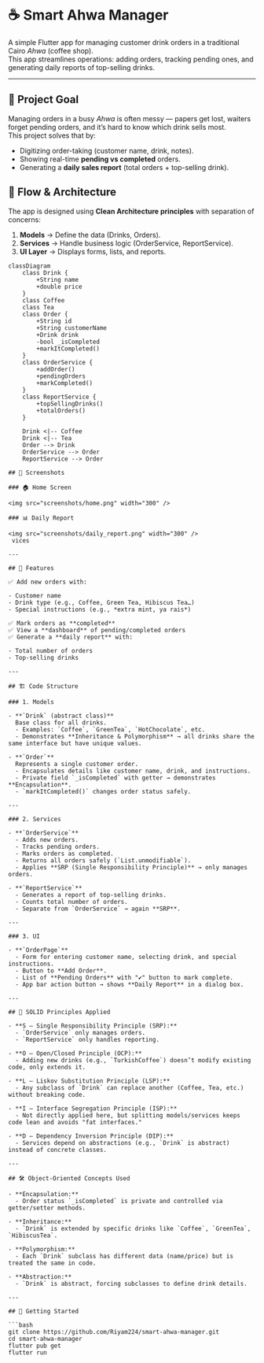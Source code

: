 # ☕ Smart Ahwa Manager

A simple Flutter app for managing customer drink orders in a traditional Cairo *Ahwa* (coffee shop).  
This app streamlines operations: adding orders, tracking pending ones, and generating daily reports of top-selling drinks.  

---

## 🎯 Project Goal

Managing orders in a busy *Ahwa* is often messy — papers get lost, waiters forget pending orders, and it’s hard to know which drink sells most.  
This project solves that by:

- Digitizing order-taking (customer name, drink, notes).
- Showing real-time **pending vs completed** orders.
- Generating a **daily sales report** (total orders + top-selling drink).

## 🔄 Flow & Architecture

The app is designed using **Clean Architecture principles** with separation of concerns:

1. **Models** → Define the data (Drinks, Orders).  
2. **Services** → Handle business logic (OrderService, ReportService).  
3. **UI Layer** → Displays forms, lists, and reports.  

```mermaid
classDiagram
    class Drink {
        +String name
        +double price
    }
    class Coffee
    class Tea
    class Order {
        +String id
        +String customerName
        +Drink drink
        -bool _isCompleted
        +markItCompleted()
    }
    class OrderService {
        +addOrder()
        +pendingOrders
        +markCompleted()
    }
    class ReportService {
        +topSellingDrinks()
        +totalOrders()
    }

    Drink <|-- Coffee
    Drink <|-- Tea
    Order --> Drink
    OrderService --> Order
    ReportService --> Order

## 📸 Screenshots

### 🏠 Home Screen  

<img src="screenshots/home.png" width="300" />

### 📊 Daily Report  

<img src="screenshots/daily_report.png" width="300" />
 vices  

---

## 📌 Features

✅ Add new orders with:

- Customer name  
- Drink type (e.g., Coffee, Green Tea, Hibiscus Tea…)  
- Special instructions (e.g., *extra mint, ya rais*)  

✅ Mark orders as **completed**  
✅ View a **dashboard** of pending/completed orders  
✅ Generate a **daily report** with:

- Total number of orders  
- Top-selling drinks  

---

## 🏗 Code Structure

### 1. Models

- **`Drink` (abstract class)**  
  Base class for all drinks.  
  - Examples: `Coffee`, `GreenTea`, `HotChocolate`, etc.  
  - Demonstrates **Inheritance & Polymorphism** → all drinks share the same interface but have unique values.

- **`Order`**  
  Represents a single customer order.  
  - Encapsulates details like customer name, drink, and instructions.  
  - Private field `_isCompleted` with getter → demonstrates **Encapsulation**.  
  - `markItCompleted()` changes order status safely.

---

### 2. Services

- **`OrderService`**
  - Adds new orders.
  - Tracks pending orders.
  - Marks orders as completed.
  - Returns all orders safely (`List.unmodifiable`).  
  - Applies **SRP (Single Responsibility Principle)** → only manages orders.

- **`ReportService`**
  - Generates a report of top-selling drinks.
  - Counts total number of orders.  
  - Separate from `OrderService` → again **SRP**.

---

### 3. UI

- **`OrderPage`**  
  - Form for entering customer name, selecting drink, and special instructions.  
  - Button to **Add Order**.  
  - List of **Pending Orders** with "✔" button to mark complete.  
  - App bar action button → shows **Daily Report** in a dialog box.  

---

## 🔑 SOLID Principles Applied

- **S – Single Responsibility Principle (SRP):**  
  - `OrderService` only manages orders.  
  - `ReportService` only handles reporting.

- **O – Open/Closed Principle (OCP):**  
  - Adding new drinks (e.g., `TurkishCoffee`) doesn’t modify existing code, only extends it.

- **L – Liskov Substitution Principle (LSP):**  
  - Any subclass of `Drink` can replace another (Coffee, Tea, etc.) without breaking code.

- **I – Interface Segregation Principle (ISP):**  
  - Not directly applied here, but splitting models/services keeps code lean and avoids "fat interfaces."

- **D – Dependency Inversion Principle (DIP):**  
  - Services depend on abstractions (e.g., `Drink` is abstract) instead of concrete classes.

---

## 🛠 Object-Oriented Concepts Used

- **Encapsulation:**  
  - Order status `_isCompleted` is private and controlled via getter/setter methods.  

- **Inheritance:**  
  - `Drink` is extended by specific drinks like `Coffee`, `GreenTea`, `HibiscusTea`.

- **Polymorphism:**  
  - Each `Drink` subclass has different data (name/price) but is treated the same in code.

- **Abstraction:**  
  - `Drink` is abstract, forcing subclasses to define drink details.  

---

## 🚀 Getting Started

```bash
git clone https://github.com/Riyam224/smart-ahwa-manager.git
cd smart-ahwa-manager
flutter pub get
flutter run

